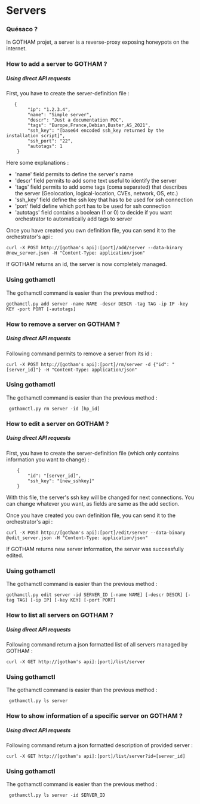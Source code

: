 # Servers

### Quésaco ?

In GOTHAM projet, a server is a reverse-proxy exposing honeypots on the internet.

### How to add a server to GOTHAM ?

##### Using direct API requests

First, you have to create the server-definition file :

```
   {
        "ip": "1.2.3.4",
        "name": "Simple server",
        "descr": "Just a documentation POC",
        "tags": "Europe,France,Debian,Buster,AS_2021",
        "ssh_key": "[base64 encoded ssh_key returned by the installation script]",
        "ssh_port": "22",
        "autotags": 1
    }

```

Here some explanations :
* 'name' field permits to define the server's name
* 'descr' field permits to add some text useful to identify the server
* 'tags' field permits to add some tags (coma separated) that describes the server (Geolocation, logical-location, CVEs, network, OS, etc.)
* 'ssh_key' field define the ssh key that has to be used for ssh connection
* 'port' field define which port has to be used for ssh connection
* 'autotags' field contains a boolean (1 or 0) to decide if you want orchestrator to automatically add tags to server

Once you have created you own definition file, you can send it to the orchestrator's api :

```
curl -X POST http://[gotham's api]:[port]/add/server --data-binary @new_server.json -H "Content-Type: application/json"
```

If GOTHAM returns an id, the server is now completely managed.

### Using gothamctl

The gothamctl command is easier than the previous method :
```
gothamctl.py add server -name NAME -descr DESCR -tag TAG -ip IP -key KEY -port PORT [-autotags]
```

### How to remove a server on GOTHAM ?
##### Using direct API requests
Following command permits to remove a server from its id :
```
curl -X POST http://[gotham's api]:[port]/rm/server -d {"id": "[server_id]"} -H "Content-Type: application/json"
```

### Using gothamctl

The gothamctl command is easier than the previous method :
```
 gothamctl.py rm server -id [hp_id]
```

### How to edit a server on GOTHAM ?

##### Using direct API requests

First, you have to create the server-definition file (which only contains information you want to change) :

```
    {
        "id": "[server_id]",
        "ssh_key": "[new_sshkey]"
    }

```
With this file, the server's ssh key will be changed for next connections. You can change whatever you want, as fields are same as the add section.

Once you have created you own definition file, you can send it to the orchestrator's api :

```
curl -X POST http://[gotham's api]:[port]/edit/server --data-binary @edit_server.json -H "Content-Type: application/json"
```

If GOTHAM returns new server information, the server was successfully edited.

### Using gothamctl

The gothamctl command is easier than the previous method :
```
gothamctl.py edit server -id SERVER_ID [-name NAME] [-descr DESCR] [-tag TAG] [-ip IP] [-key KEY] [-port PORT]
```

### How to list all servers on GOTHAM ?

##### Using direct API requests

Following command return a json formatted list of all servers managed by GOTHAM :
```
curl -X GET http://[gotham's api]:[port]/list/server
```

### Using gothamctl

The gothamctl command is easier than the previous method :
```
 gothamctl.py ls server
```

### How to show information of a specific server on GOTHAM ?

##### Using direct API requests

Following command return a json formatted description of provided server :
```
curl -X GET http://[gotham's api]:[port]/list/server?id=[server_id]
```

### Using gothamctl

The gothamctl command is easier than the previous method :
```
 gothamctl.py ls server -id SERVER_ID
```
